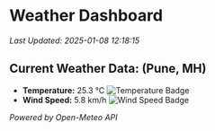 
# Weather Dashboard

_Last Updated: 2025-01-08 12:18:15_

## Current Weather Data: (Pune, MH)
- **Temperature:** 25.3 °C ![Temperature Badge](https://img.shields.io/badge/Temperature-Medium%20Temp-green)
- **Wind Speed:** 5.8 km/h ![Wind Speed Badge](https://img.shields.io/badge/Wind%20Speed-Low%20Wind-blue)

*Powered by Open-Meteo API*
